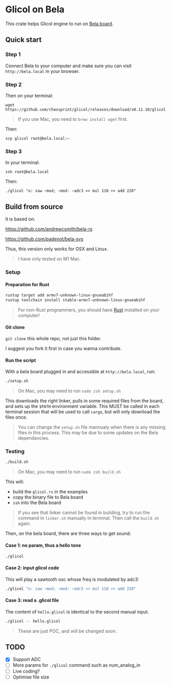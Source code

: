 # Glicol on Bela

This crate helps Glicol engine to run on [Bela board](https://bela.io).

## Quick start

### Step 1

Connect Bela to your computer and make sure you can visit `http://bela.local` in your browser.

### Step 2

Then on your terminal:

```wget https://github.com/chaosprint/glicol/releases/download/v0.11.10/glicol```

> If you use Mac, you need to `brew install wget` first.

Then:

```scp glicol root@bela.local:~```

### Step 3

In your terminal: 

```ssh root@bela.local```

Then:

```./glicol "o: saw ~mod; ~mod: ~adc3 >> mul 110 >> add 220"```


## Build from source

It is based on:

https://github.com/andrewcsmith/bela-rs

https://github.com/padenot/bela-sys

Thus, this version only works for OSX and Linux.
> I have only tested on M1 Mac.

### Setup

#### Preparation for Rust

```sh
rustup target add armv7-unknown-linux-gnueabihf
rustup toolchain install stable-armv7-unknown-linux-gnueabihf
```
> For non-Rust programmers, you should have [Rust](https://www.rust-lang.org/) installed on your computer!

#### Git clone

`git clone` this whole repo, not just this folder.

I suggest you fork it first in case you wanna contribute.

#### Run the script

With a bela board plugged in and accessible at `http://bela.local`, run:

```sh
./setup.sh
```

> On Mac, you may need to run `sudo zsh setup.sh`

This downloads the right linker, pulls in some required files from the board,
and sets up the `$PATH` environment variable. This MUST be called in each
terminal session that will be used to call `cargo`, but will only download the
files once.

> You can change the `setup.sh` file mannualy when there is any missing files in this process. This may be due to some updates on the Bela dependancies.

### Testing

```sh
./build.sh
```
> On Mac, you may need to run `sudo zsh build.sh`

This will:
- build the `glicol.rs` in the examples
- copy the binary file to Bela board
- `ssh` into the Bela board

> If you see that linker cannot be found in building, try to run the command in `linker.sh` manually in terminal. Then call the `build.sh` again.

Then, on the bela board, there are three ways to get sound:

#### Case 1: no param, thus a hello tone
```sh
./glicol
```

#### Case 2: input glicol code
This will play a sawtooth osc whose freq is modulated by adc3:
```sh
./glicol "o: saw ~mod; ~mod: ~adc3 >> mul 110 >> add 220"
```

#### Case 3: read a .glicol file
The content of `hello.glicol` is identical to the second manual input.
```sh
./glicol -- hello.glicol
```

> These are just POC, and will be changed soon.

## TODO

- [x] Support ADC
- [ ] More params for `./glicol` command such as num_analog_in 
- [ ] Live coding?
- [ ] Optimise file size